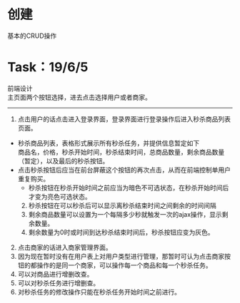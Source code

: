 # 创建
基本的CRUD操作

# Task：19/6/5
前端设计  
主页面两个按钮选择，进去点击选择用户或者商家。
***
1. 点击用户的话点击进入登录界面，登录界面进行登录操作后进入秒杀商品列表页面。
  - 秒杀商品列表，表格形式展示所有秒杀任务，并提供信息暂定如下   
商品名，价格，秒杀开始时间，秒杀结束时间，总商品数量，剩余商品数量（暂定），以及最后的秒杀按钮。
  - 点击秒杀按钮后应当在前台屏蔽这个按钮的再次点击，从而在前端控制单用户重复购买。
    - 秒杀按钮在秒杀开始时间之前应当为暗色不可选状态，在秒杀开始时间后才变为亮色可选状态。
    2. 秒杀按钮在可以秒杀后可以显示离秒杀结束时间之间剩余的时间间隔
    3. 剩余商品数量可以设置为一个每隔多少秒就触发一次的ajax操作，显示剩余数量。
    4. 剩余数量为0时或时间到达秒杀结束时间后，秒杀按钮应变为灰色。
2. 点击商家的话进入商家管理界面。
  1. 因为现在暂时没有在用户表上对用户类型进行管理，那暂时可认为点击商家按钮的都操作的是同一个商家，可以操作每一个商品和每一个秒杀任务。
  2. 可以对商品进行增删改查。
  3. 可以对秒杀任务进行增删查。
  4. 对秒杀任务的修改操作只能在秒杀任务开始时间之前进行。
